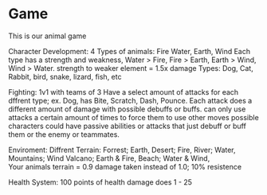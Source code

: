 # Game
This is our animal game

Character Development:
4 Types of animals: Fire Water, Earth, Wind
Each type has a strength and weakness, Water > Fire, Fire > Earth, Earth > Wind, Wind > Water.
strength to weaker element = 1.5x damage
Types: Dog, Cat, Rabbit, bird, snake, lizard, fish, etc

Fighting:
1v1 with teams of 3
Have a select amount of attacks for each dffrent type; ex. Dog, has Bite, Scratch, Dash, Pounce.
Each attack does a different amount of damage with possible debuffs or buffs. 
can only use attacks a certain amount of times to force them to use other moves
possible characters could have passive abilities or attacks that just debuff or buff them or the enemy or teammates.

Enviroment:
Diffrent Terrain: Forrest; Earth, Desert; Fire, River; Water, Mountains; Wind
Valcano; Earth & Fire, Beach; Water & Wind,  
Your animals terrain = 0.9 damage taken instead of 1.0; 10% resistence

Health System:
100 points of health
damage does 1 - 25








